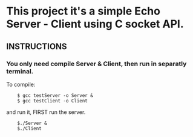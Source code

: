 # This project it's a simple Echo Server - Client using C socket API.

## INSTRUCTIONS
### You only need compile Server & Client, then run in separatly terminal.

To compile:
```
	$ gcc testServer -o Server &
	$ gcc testClient -o Client

```
and run it, FIRST run the server.

```
	$./Server &
	$./Client

```
